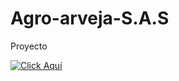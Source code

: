 # Agro-arveja-S.A.S
Proyecto

[![Click Aquí](https://img.shields.io/badge/Canal-MysticBot-25D366?style=for-the-badge&logo=whatsapp&logoColor=white)](https://wa.me/message/26HIFWLTGNY7H1)
